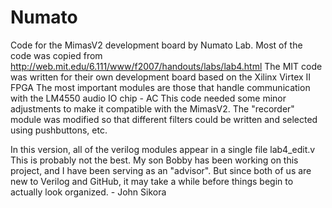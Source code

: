 # Numato
Code for the MimasV2 development board by Numato Lab. Most of the code was copied from
http://web.mit.edu/6.111/www/f2007/handouts/labs/lab4.html
The MIT code was written for their own development board based on the Xilinx Virtex II FPGA
The most important modules are those that handle communication with the LM4550 audio IO chip - AC
This code needed some minor adjustments to make it compatible with the MimasV2.
The "recorder" module was modified so that different filters could be written and selected using pushbuttons, etc.

In this version, all of the verilog modules appear in a single file lab4_edit.v
This is probably not the best.
My son Bobby has been working on this project, and I have been serving as an "advisor". But since both of us are new 
to Verilog and GitHub, it may take a while before things begin to actually look organized.  - John Sikora
